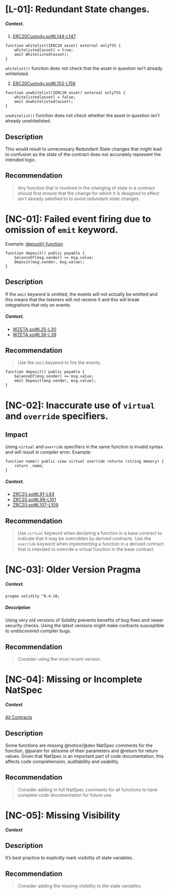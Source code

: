 # [L-01]: Redundant State changes.

##### Context. 
1. [ERC20Custody.sol#L144-L147](https://github.com/code-423n4/2023-11-zetachain/blob/6a9fdc29ce7e142facfcd6f15a16bf00b659d53b/repos/protocol-contracts/contracts/evm/ERC20Custody.sol#L144-L147) 

```Solidity
function whitelist(IERC20 asset) external onlyTSS {
    whitelisted[asset] = true;
    emit Whitelisted(asset);
}
```
`whitelist()` function does not check that the asset in question isn’t already whitelisted.

2. [ERC20Custody.sol#L153-L156](https://github.com/code-423n4/2023-11-zetachain/blob/6a9fdc29ce7e142facfcd6f15a16bf00b659d53b/repos/protocol-contracts/contracts/evm/ERC20Custody.sol#L153-L156) 

```Solidity
function unwhitelist(IERC20 asset) external onlyTSS {
    whitelisted[asset] = false;
    emit Unwhitelisted(asset);
}
```
`unwhitelist()` function does not check whether the asset in question isn't already unwhitelisted.

## Description
This would result to unnecessary Redundant State changes that might lead to  confusion as the state of the contract does not accurately represent the intended logic.

## Recommendation
> Any function that is involved in the changing of state in a contract should first ensure that the change for which it is designed to effect isn't already satisfied to to avoid redundant state changes


# [NC-01]: Failed event firing due to omission of `emit` keyword. 

Example: [deposit() function](https://github.com/code-423n4/2023-11-zetachain/blob/6a9fdc29ce7e142facfcd6f15a16bf00b659d53b/repos/protocol-contracts/contracts/zevm/WZETA.sol#L20-L23)
```Solidity
function deposit() public payable {
    balanceOf[msg.sender] += msg.value;
    Deposit(msg.sender, msg.value);
}
```

## Description
If the `emit` keyword is omitted, the events will not actually be emitted and this means that the listeners will not receive it and this will break integrations that rely on events.

##### Context.
- [WZETA.sol#L25-L30](https://github.com/code-423n4/2023-11-zetachain/blob/6a9fdc29ce7e142facfcd6f15a16bf00b659d53b/repos/protocol-contracts/contracts/zevm/WZETA.sol#L25-L30) 
- [WZETA.sol#L36-L39](https://github.com/code-423n4/2023-11-zetachain/blob/6a9fdc29ce7e142facfcd6f15a16bf00b659d53b/repos/protocol-contracts/contracts/zevm/WZETA.sol#L36-L39) 

## Recommendation
> Use the `emit` keyword to fire the events. 

```Solidity
function deposit() public payable {
    balanceOf[msg.sender] += msg.value;
    emit Deposit(msg.sender, msg.value);
}
```

# [NC-02]: Inaccurate use of `virtual` and `override` specifiers. 
## Impact
Using `virtual` and `override` specifiers   in the same function  is invalid syntax and will result in compiler error. 
Example:
```Solidity
function name() public view virtual override returns (string memory) {
    return _name;
}
```

##### Context.
- [ZRC20.sol#L91-L93](https://github.com/code-423n4/2023-11-zetachain/blob/6a9fdc29ce7e142facfcd6f15a16bf00b659d53b/repos/protocol-contracts/contracts/zevm/ZRC20.sol#L91-L93) 
- [ZRC20.sol#L99-L101](https://github.com/code-423n4/2023-11-zetachain/blob/6a9fdc29ce7e142facfcd6f15a16bf00b659d53b/repos/protocol-contracts/contracts/zevm/ZRC20.sol#L99-L101) 
- [ZRC20.sol#L107-L109](https://github.com/code-423n4/2023-11-zetachain/blob/6a9fdc29ce7e142facfcd6f15a16bf00b659d53b/repos/protocol-contracts/contracts/zevm/ZRC20.sol#L107-L109) 

## Recommendation
> Use `virtual` keyword when declaring a function in a base contract to indicate that it may be overridden by derived contracts.
>Use the `override` keyword when implementing a function in a derived contract that is intended to override a virtual function in the base contract.

# [NC-03]: Older Version Pragma

##### Context. 
```Solidity
pragma solidity ^0.4.18; 
```

##### Description
Using very old versions of Solidity prevents benefits of bug fixes and newer security checks. Using the latest versions might make contracts susceptible to undiscovered compiler bugs.

## Recommendation
> Consider using the most recent version.

# [NC-04]: Missing or Incomplete NatSpec

##### Context
[All Contracts]() 

## Description
Some functions are missing @notice/@dev NatSpec comments for the function, @param for all/some of their parameters and @return for return values. Given that NatSpec is an important part of code documentation, this affects code comprehension, auditability and usability.

## Recommendation
> Consider adding in full NatSpec comments for all functions to have complete code documentation for future use.

# [NC-05]: Missing Visibility

##### Context


## Description
It’s best practice to explicitly mark visibility of state variables.

## Recommendation
> Consider adding the missing visibility to the state variables.